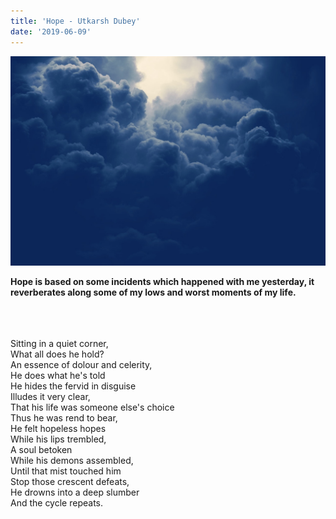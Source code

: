 ```yaml
---
title: 'Hope - Utkarsh Dubey'
date: '2019-06-09'
---
```


![photo](post1.jpg)
<br>

**Hope is based on some incidents which happened with me yesterday, it reverberates along some of my lows and worst moments of my life.**

<br>
<br>

<br>
Sitting in a quiet corner,
<br>
What all does he hold?
<br>
An essence of dolour and celerity,
<br>
He does what he's told
<br>
He hides the fervid in disguise
<br>
Illudes it very clear,
<br>
That his life was someone else's choice
<br>
Thus he was rend to bear,
<br>
He felt hopeless hopes
<br>
While his lips trembled,
<br>
A soul betoken<br>
While his demons assembled,<br>
Until that mist touched him<br>
Stop those crescent defeats,<br>
He drowns into a deep slumber<br>
And the cycle repeats.<br>